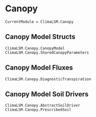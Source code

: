 # Canopy

```@meta
CurrentModule = ClimaLSM.Canopy
```
## Canopy Model Structs

```@docs
ClimaLSM.Canopy.CanopyModel
ClimaLSM.Canopy.SharedCanopyParameters
```

## Canopy Model Fluxes

```@docs
ClimaLSM.Canopy.DiagnosticTranspiration
```

## Canopy Model Soil Drivers

```@docs
ClimaLSM.Canopy.AbstractSoilDriver
ClimaLSM.Canopy.PrescribedSoil
```